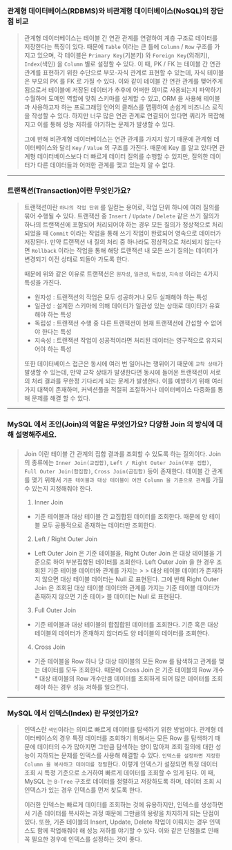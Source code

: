# 

### 관계형 데이터베이스(RDBMS)와 비관계형 데이터베이스(NoSQL)의 장단점 비교
    
> 관계형 데이터베이스는 테이블 간 연관 관계를 연결하여 계층 구조로 데이터를 저장한다는 특징이 있다. 
때문에 `Table` 이라는 큰 틀에 `Column` / `Row` 구조를 가지고 있으며, 각 테이블은 `Primary Key`(기본키) 와 `Foreign Key`(외래키), `Index`(색인) 을 `Column` 별로 설정할 수 있다. 이 때, PK / FK 는 테이블 간 연관 관계를 표현하기 위한 수단으로 부모-자식 관계로 표현할 수 있는데, 자식 테이블은 부모의 PK 를 FK 로 가질 수 있다. 이와 같이 테이블 간 연관 관계를 맺어주게 됨으로서 테이블에 저장된 데이터가 추후에 어떠한 의미로 사용되는지 파악하기 수월하며 도메인 역할에 맞춰 스키마를 설계할 수 있고, ORM 을 사용해 테이블과 사용하고자 하는 프로그래밍 언어의 클래스를 맵핑하여 손쉽게 비즈니스 로직을 작성할 수 있다. 하지만 너무 많은 연관 관계로 연결되어 있다면 쿼리가 복잡해지고 이를 통해 성능 저하를 야기하는 문제가 발생할 수 있다.
> 
> 그에 반해 비관계형 데이터베이스는 연관 관계를 가지지 않기 때문에 관계형 데이터베이스와 달리 `Key` / `Value` 의 구조를 가진다. 때문에 Key 를 알고 있다면 관계형 데이터베이스보다 더 빠르게 데이터 질의를 수행할 수 있지만, 질의한 데이터가 다른 데이터들과 어떠한 관계를 맺고 있는지 알 수 없다.
> 

---

### 트랜잭션(Transaction)이란 무엇인가요?
    
> 트랜잭션이란 `하나의 작업 단위` 를 일컫는 용어로, 작업 단위 하나에 여러 질의를 묶어 수행될 수 있다. 트랜잭션 중 `Insert` / `Update` / `Delete` 같은 쓰기 질의가 하나의 트랜잭션에 포함되어 처리되어야 하는 경우 모든 질의가 정상적으로 처리 되었을 때 `Commit` 이라는 작업을 통해 쓰기 작업이 완료되어 영속으로 데이터가 저장된다. 만약 트랜잭션 내 질의 처리 중 하나라도 정상적으로 처리되지 않는다면 `Rollback` 이라는 작업을 통해 해당 트랜잭션 내 모든 쓰기 질의는 데이터가 변경되기 이전 상태로 되돌아 가도록 한다.
>     
> 때문에 위와 같은 이유로 트랜잭션은 `원자성`, `일관성`, `독립성`, `지속성` 이라는 4가지 특성을 가진다.
> - 원자성 : 트랜잭션의 작업은 모두 성공하거나 모두 실패해야 하는 특성
> - 일관성 : 설계한 스키마에 의해 데이터가 일관성 있는 상태로 데이터가 유효해야 하는 특성
> - 독립성 : 트랜잭션 수행 중 다른 트랜잭션이 현재 트랜잭션에 간섭할 수 없어야 한다는 특성
> - 지속성 : 트랜잭션 작업이 성공적이라면 처리된 데이터는 영구적으로 유지되어야 하는 특성
>   
> 또한 데이터베이스 접근은 동시에 여러 번 일어나는 행위이기 때문에 `교착 상태`가 발생할 수 있는데, 만약 교착 상태가 발생한다면 동시에 들어온 트랜잭션이 서로의 처리 결과를 무한정 기다리게 되는 문제가 발생한다. 이를 예방하기 위해 여러가지 대책이 존재하며, 커넥션풀을 적절히 조절하거나 데이터베이스 다중화를 통해 문제를 해결 할 수 있다.
>

---

### MySQL 에서 조인(Join)의 역할은 무엇인가요? 다양한 Join 의 방식에 대해 설명해주세요.

### 

> Join 이란 테이블 간 관계의 집합 결과를 조회할 수 있도록 하는 질의이다. Join 의 종류에는 `Inner Join(교집합)`, `Left / Right Outer Join(부분 집합)`, `Full Outer Join(합집합)`, `Cross Join(곱집합)` 등이 존재한다. 테이블 간 관계를 맺기 위해서 `기준 테이블과 대상 테이블이 어떤 Column 을 기준으로 관계`를 가질 수 있는지 지정해줘야 한다.
> 
> 1. Inner Join
> - 기준 테이블과 대상 테이블 간 교집합된 데이터를 조회한다. 때문에 양 테이블 모두 공통적으로 존재하는 데이터만 조회한다.
> 2. Left / Right Outer Join
> - Left Outer Join 은 기준 테이블을, Right Outer Join 은 대상 테이블을 기준으로 하여 부분집합된 데이터를 조회한다. Left Outer Join 을 한 경우 조회된 기준 테이블 데이터와 관계를 가지는 > > 대상 테이블 데이터가 존재하지 않으면 대상 테이블 데이터는 Null 로 표현된다. 그에 반해 Right Outer Join 은 조회된 대상 테이블 데이터와 관계를 가지는 기준 테이블 데이터가 존재하지 않으면 기준 테이> 블 데이터는 Null 로 표현된다.
> 3. Full Outer Join
> - 기준 테이블과 대상 테이블의 합집합된 데이터를 조회한다. 기준 혹은 대상 테이블의 데이터가 존재하지 않더라도 양 테이블의 데이터를 조회한다.
> 4. Cross Join
> - 기준 테이블을 Row 하나 당 대상 테이블의 모든 Row 를 탐색하고 관계를 맺는 데이터를 모두 조회한다. 때문에 Cross Join 은 기준 테이블의 Row 개수 * 대상 테이블의 Row 개수만큼 데이터를 조회하게 되어 많은 데이터를 조회해야 하는 경우 성능 저하를 일으킨다.
>

---

### MySQL 에서 인덱스(Index) 란 무엇인가요?

> 인덱스란 `색인`이라는 의미로 빠르게 데이터를 탐색하기 위한 방법이다. 관계형 데이터베이스의 경우 특정 데이터를 조회하기 위해서는 모든 Row 를 탐색하기 때문에 데이터의 수가 많아지면 그만큼 탐색하는 양이 많아져 조회 질의에 대한 성능이 저하되는 문제를 인덱스를 사용해 해결할 수 있다.
`인덱스를 설정하면 지정한 Column 을 복사하고 데이터를 정렬`한다. 이렇게 인덱스가 설정되면 특정 데이터 조회 시 특정 기준으로 소거하여 빠르게 데이터를 조회할 수 있게 된다. 이 때, MySQL 는 `B-Tree` 구조로 데이터를 정렬하고 저장하도록 하며, 데이터 조회 시 인덱스가 있는 경우 인덱스를 먼저 찾도록 한다. 
> 
> 이러한 인덱스는 빠르게 데이터를 조회하는 것에 유용하지만, 인덱스를 생성하면서 기존 데이터를 복사하는 과정 때문에 그만큼의 용량을 차지하게 되는 단점이 있다. 또한, 기존 테이블의 Insert, Update, Delete 작업이 이뤄지는 경우 인덱스도 함께 작업해줘야 해 성능 저하를 야기할 수 있다. 이와 같은 단점들로 인해 꼭 필요한 경우에 인덱스를 설정하는 것이 좋다.
> 
